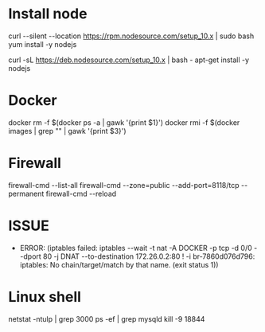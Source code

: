 # Install node
curl --silent --location https://rpm.nodesource.com/setup_10.x | sudo bash
yum install -y nodejs

curl -sL https://deb.nodesource.com/setup_10.x | bash -
apt-get install -y nodejs


# Docker
docker rm -f $(docker ps -a | gawk '{print $1}')
docker rmi -f $(docker images | grep  "<none>" | gawk '{print $3}')

# Firewall
firewall-cmd --list-all
firewall-cmd --zone=public --add-port=8118/tcp --permanent
firewall-cmd --reload

# ISSUE

- ERROR: (iptables failed: iptables --wait -t nat -A DOCKER -p tcp -d 0/0 --dport 80 -j DNAT --to-destination 172.26.0.2:80 ! -i br-7860d076d796: iptables: No chain/target/match by that name.
  (exit status 1))


# Linux shell
netstat -ntulp | grep 3000
ps -ef | grep mysqld
kill -9 18844